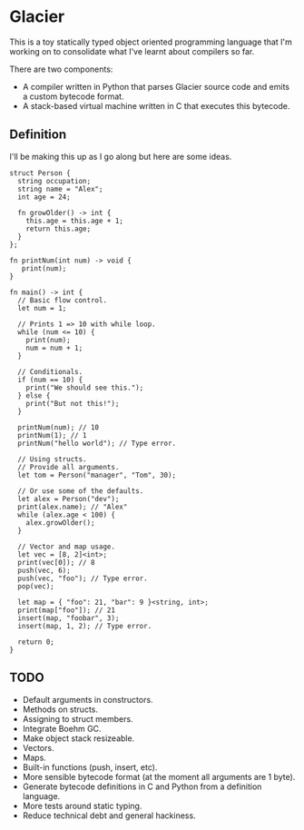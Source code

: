 # Glacier
This is a toy statically typed object oriented programming language that I'm working on to consolidate what I've learnt about compilers so far.

There are two components:
* A compiler written in Python that parses Glacier source code and emits a custom bytecode format.
* A stack-based virtual machine written in C that executes this bytecode.
## Definition
I'll be making this up as I go along but here are some ideas.
```
struct Person {
  string occupation;
  string name = "Alex";
  int age = 24;

  fn growOlder() -> int {
    this.age = this.age + 1;
    return this.age;
  }
};

fn printNum(int num) -> void {
   print(num);
}

fn main() -> int {
  // Basic flow control.
  let num = 1;

  // Prints 1 => 10 with while loop.
  while (num <= 10) {
    print(num);
    num = num + 1;
  }

  // Conditionals.
  if (num == 10) {
    print("We should see this.");
  } else {
    print("But not this!");
  }

  printNum(num); // 10
  printNum(1); // 1
  printNum("hello world"); // Type error.

  // Using structs.
  // Provide all arguments.
  let tom = Person("manager", "Tom", 30);

  // Or use some of the defaults.
  let alex = Person("dev");
  print(alex.name); // "Alex"
  while (alex.age < 100) {
    alex.growOlder();
  }

  // Vector and map usage.
  let vec = [8, 2]<int>;
  print(vec[0]); // 8
  push(vec, 6);
  push(vec, "foo"); // Type error.
  pop(vec);

  let map = { "foo": 21, "bar": 9 }<string, int>;
  print(map["foo"]); // 21
  insert(map, "foobar", 3);
  insert(map, 1, 2); // Type error.

  return 0;
}
```
## TODO
* Default arguments in constructors.
* Methods on structs.
* Assigning to struct members.
* Integrate Boehm GC.
* Make object stack resizeable.
* Vectors.
* Maps.
* Built-in functions (push, insert, etc).
* More sensible bytecode format (at the moment all arguments are 1 byte).
* Generate bytecode definitions in C and Python from a definition language.
* More tests around static typing.
* Reduce technical debt and general hackiness.